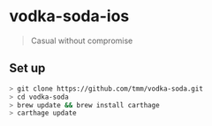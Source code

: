 # vodka-soda-ios

> Casual without compromise

## Set up

```bash
> git clone https://github.com/tmm/vodka-soda.git
> cd vodka-soda
> brew update && brew install carthage
> carthage update
```
